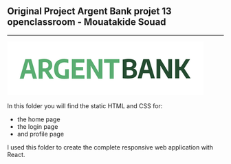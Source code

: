 ## Original Project Argent Bank projet 13 openclassroom - Mouatakide Souad

---

![logo](../frontend/src/assets/img/argentBankLogo.png)

In this folder you will find the static HTML and CSS for:

- the home page
- the login page
- and profile page

I used this folder to create the complete responsive web application with React.
